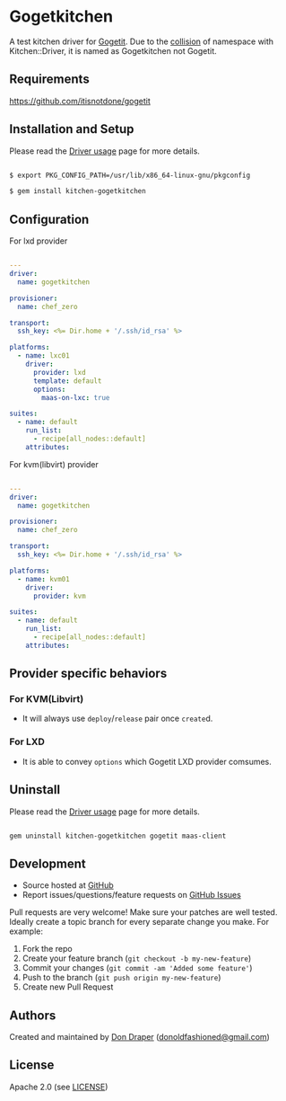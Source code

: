 # <a name="title"></a> Gogetkitchen

A test kitchen driver for [Gogetit](https://github.com/itisnotdone/gogetit).
Due to the [collision](https://github.com/test-kitchen/test-kitchen/blob/master/lib/kitchen/driver.rb#L38-L44) of namespace with Kitchen::Driver, it is named as Gogetkitchen not Gogetit.

## <a name="requirements"></a> Requirements

https://github.com/itisnotdone/gogetit

## <a name="installation"></a> Installation and Setup

Please read the [Driver usage][driver_usage] page for more details.

```bash

$ export PKG_CONFIG_PATH=/usr/lib/x86_64-linux-gnu/pkgconfig

$ gem install kitchen-gogetkitchen

```
## <a name="config"></a> Configuration
For lxd provider
```yaml

---
driver:
  name: gogetkitchen

provisioner:
  name: chef_zero

transport:
  ssh_key: <%= Dir.home + '/.ssh/id_rsa' %>

platforms:
  - name: lxc01
    driver:
      provider: lxd
      template: default
      options:
        maas-on-lxc: true

suites:
  - name: default
    run_list:
      - recipe[all_nodes::default]
    attributes:

```

For kvm(libvirt) provider
```yaml

---
driver:
  name: gogetkitchen

provisioner:
  name: chef_zero

transport:
  ssh_key: <%= Dir.home + '/.ssh/id_rsa' %>

platforms:
  - name: kvm01
    driver:
      provider: kvm

suites:
  - name: default
    run_list:
      - recipe[all_nodes::default]
    attributes:

```
## Provider specific behaviors
### For KVM(Libvirt)
- It will always use `deploy`/`release` pair once `create`d.
### For LXD
- It is able to convey `options` which Gogetit LXD provider comsumes.


## <a name="Uninstall"></a> Uninstall

Please read the [Driver usage][driver_usage] page for more details.

```bash

gem uninstall kitchen-gogetkitchen gogetit maas-client

```

## <a name="development"></a> Development

* Source hosted at [GitHub][repo]
* Report issues/questions/feature requests on [GitHub Issues][issues]

Pull requests are very welcome! Make sure your patches are well tested.
Ideally create a topic branch for every separate change you make. For
example:

1. Fork the repo
2. Create your feature branch (`git checkout -b my-new-feature`)
3. Commit your changes (`git commit -am 'Added some feature'`)
4. Push to the branch (`git push origin my-new-feature`)
5. Create new Pull Request

## <a name="authors"></a> Authors

Created and maintained by [Don Draper][author] (<donoldfashioned@gmail.com>)

## <a name="license"></a> License

Apache 2.0 (see [LICENSE][license])


[author]:           https://github.com/enter-github-user
[issues]:           https://github.com/enter-github-user/kitchen-gogetkitchen/issues
[license]:          https://github.com/enter-github-user/kitchen-gogetkitchen/blob/master/LICENSE
[repo]:             https://github.com/enter-github-user/kitchen-gogetkitchen
[driver_usage]:     http://docs.kitchen-ci.org/drivers/usage
[chef_omnibus_dl]:  http://www.chef.io/chef/install/
